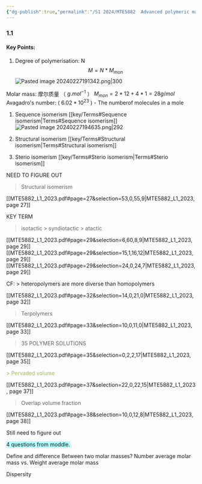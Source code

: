 ```yaml
---
{"dg-publish":true,"permalink":"/S1 2024/MTE5882  Advanced polymeric materials/Notes/","dgPassFrontmatter":true}
---
```



### 1.1 


#### Key Points:

1. Degree of polymerisation: N
$$
M = N * M_{mon}
$$
![Pasted image 20240227191342.png|300](/img/user/S1%202024/screenshot/Pasted%20image%2020240227191342.png)

Molar mass: 摩尔质量 （ $g.mol^{-1}$ ）
$M_{mon} = 2 * 12 + 4 * 1 = 28 g/mol$
Avagadro's number: ( $6.02*10^{23}$ )
	- The numberof molecules in a mole

1. Sequence isomerism [[key/Terms#Sequence isomerism\|Terms#Sequence isomerism]]
![Pasted image 20240227194635.png|292](/img/user/S1%202024/screenshot/Pasted%20image%2020240227194635.png)

3. Structural isomerism [[key/Terms#Structural isomerism\|Terms#Structural isomerism]]


4. Sterio isomerism [[key/Terms#Sterio isomerism\|Terms#Sterio isomerism]]




NEED TO FIGURE OUT

> Structural isomerism


[[MTE5882_L1_2023.pdf#page=27&selection=53,0,55,9|MTE5882_L1_2023, page 27]]


KEY TERM
>  isotactic > syndiotactic > atactic

[[MTE5882_L1_2023.pdf#page=29&selection=6,60,8,9|MTE5882_L1_2023, page 29]]
[[MTE5882_L1_2023.pdf#page=29&selection=15,1,16,12|MTE5882_L1_2023, page 29]]
[[MTE5882_L1_2023.pdf#page=29&selection=24,0,24,7|MTE5882_L1_2023, page 29]]

CF: > heteropolymers are more diverse than homopolymers

[[MTE5882_L1_2023.pdf#page=32&selection=14,0,21,0|MTE5882_L1_2023, page 32]]

> Terpolymers

[[MTE5882_L1_2023.pdf#page=33&selection=10,0,11,0|MTE5882_L1_2023, page 33]]


> 35 POLYMER SOLUTIONS

[[MTE5882_L1_2023.pdf#page=35&selection=0,2,2,17|MTE5882_L1_2023, page 35]]

<font color="#9bbb59">> Pervaded volume</font>

[[MTE5882_L1_2023.pdf#page=37&selection=22,0,22,15|MTE5882_L1_2023, page 37]]

> Overlap volume fraction

[[MTE5882_L1_2023.pdf#page=38&selection=10,0,12,8|MTE5882_L1_2023, page 38]]

Still need to figure out

<span style="background:#b1ffff">4 questions from moddle.</span>


Define and difference Between two molar masses?
Number average molar mass vs. Weight average molar mass


Dispersity

